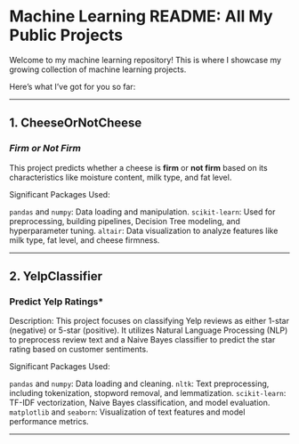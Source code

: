 # **Machine Learning README: All My Public Projects**  

Welcome to my machine learning repository! This is where I showcase my growing collection of machine learning projects.  

Here’s what I’ve got for you so far:  

---

## **1. CheeseOrNotCheese**  
### *Firm or Not Firm*  

This project predicts whether a cheese is **firm** or **not firm** based on its characteristics like moisture content, milk type, and fat level. 

Significant Packages Used:

`pandas` and `numpy`: Data loading and manipulation.
`scikit-learn`: Used for preprocessing, building pipelines, Decision Tree modeling, and hyperparameter tuning.
`altair`: Data visualization to analyze features like milk type, fat level, and cheese firmness.

---

## **2. YelpClassifier**  
### Predict Yelp Ratings*  

Description: This project focuses on classifying Yelp reviews as either 1-star (negative) or 5-star (positive). 
It utilizes Natural Language Processing (NLP) to preprocess review text and a Naive Bayes classifier to predict the star rating based on customer sentiments.

Significant Packages Used:

`pandas` and `numpy`: Data loading and cleaning.
`nltk`: Text preprocessing, including tokenization, stopword removal, and lemmatization.
`scikit-learn`: TF-IDF vectorization, Naive Bayes classification, and model evaluation.
`matplotlib` and `seaborn`: Visualization of text features and model performance metrics.

---
